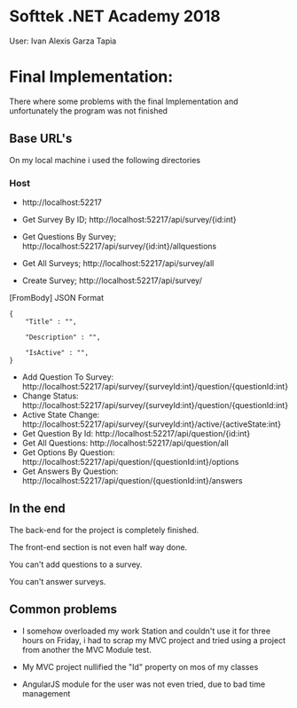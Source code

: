   

# Softtek .NET Academy 2018
User: Ivan Alexis Garza Tapia

  

# Final Implementation:

  

There where some problems with the final Implementation and unfortunately the program was not finished

  
  

## Base URL's

On my local machine i used the following directories

  

### Host


* http://localhost:52217

* Get Survey By ID; http://localhost:52217/api/survey/{id:int}

* Get Questions By Survey; http://localhost:52217/api/survey/{id:int}/allquestions

* Get All Surveys; http://localhost:52217/api/survey/all

* Create Survey; http://localhost:52217/api/survey/

[FromBody] JSON Format

    {
	    "Title" : "",
    
	    "Description" : "",
    
	    "IsActive" : "",
    }

  * Add Question To Survey: http://localhost:52217/api/survey/{surveyId:int}/question/{questionId:int}
  * Change Status: http://localhost:52217/api/survey/{surveyId:int}/question/{questionId:int}
  * Active State Change: http://localhost:52217/api/survey/{surveyId:int}/active/{activeState:int}
  * Get Question By Id: http://localhost:52217/api/question/{id:int}
  * Get All Questions: http://localhost:52217/api/question/all
  * Get Options By Question:  http://localhost:52217/api/question/{questionId:int}/options
  * Get Answers By Question: http://localhost:52217/api/question/{questionId:int}/answers
  

## In the end

The back-end for the project is completely finished.

The front-end section is not even half way done.

You can't add questions to a survey.

You can't answer surveys.

  

## Common problems

  
* I somehow overloaded my work Station and couldn't use it for three hours on Friday, i had to scrap my MVC project and tried using a project from another the MVC Module test.

  

* My MVC project nullified the "Id" property on mos of my classes

  

* AngularJS module for the user was not even tried, due to bad time management
